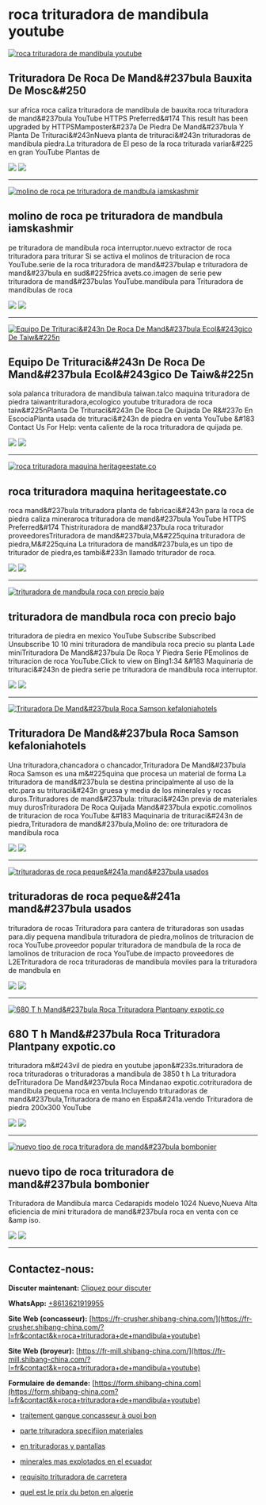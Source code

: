 # roca trituradora de mandibula youtube

<a href="https://swt.shibang-china.com/?l=fr&img&k=roca+trituradora+de+mandibula+youtube" target="_blank">![roca trituradora de mandibula youtube](http://static.shibang-china.com/all-800x300/1251.jpg)</a>

## Trituradora De Roca De Mand&#237bula Bauxita De Mosc&#250
sur africa roca caliza trituradora de mandibula de bauxita.roca trituradora de mand&#237bula YouTube HTTPS Preferred&#174 This result has been upgraded by HTTPSMamposter&#237a De Piedra De Mand&#237bula Y Planta De Trituraci&#243nNueva planta de trituraci&#243n trituradoras de mandibula piedra.La trituradora de El peso de la roca triturada variar&#225 en gran YouTube Plantas de


<a href="https://whatsapp.shibangsoft.com/WhatsApp.php" target="_blank" title="WhatsApp">![](http://static.shibang-china.com/icon/whatsapp.png)</a> <a href="https://swt.shibang-china.com/?l=fr&icon&k=roca+trituradora+de+mandibula+youtube" target="_blank">![](http://static.shibang-china.com/icon/chat-fr.png)</a>

---

<a href="https://swt.shibang-china.com/?l=fr&img&k=roca+trituradora+de+mandibula+youtube" target="_blank">![molino de roca pe trituradora de mandbula iamskashmir](http://static.shibang-china.com/all-800x300/1155.jpg)</a>

## molino de roca pe trituradora de mandbula iamskashmir
pe trituradora de mandibula roca interruptor.nuevo extractor de roca trituradora para triturar Si se activa el molinos de trituracion de roca YouTube.serie de la roca trituradora de mand&#237bulap e trituradora de mand&#237bula en sud&#225frica avets.co.imagen de serie pew trituradora de mand&#237bulas YouTube.mandibula para Trituradora de mandibulas de roca


<a href="https://whatsapp.shibangsoft.com/WhatsApp.php" target="_blank" title="WhatsApp">![](http://static.shibang-china.com/icon/whatsapp.png)</a> <a href="https://swt.shibang-china.com/?l=fr&icon&k=roca+trituradora+de+mandibula+youtube" target="_blank">![](http://static.shibang-china.com/icon/chat-fr.png)</a>

---

<a href="https://swt.shibang-china.com/?l=fr&img&k=roca+trituradora+de+mandibula+youtube" target="_blank">![Equipo De Trituraci&#243n De Roca De Mand&#237bula Ecol&#243gico De Taiw&#225n](http://static.shibang-china.com/all-800x300/116.jpg)</a>

## Equipo De Trituraci&#243n De Roca De Mand&#237bula Ecol&#243gico De Taiw&#225n
sola palanca trituradora de mandibula taiwan.talco maquina trituradora de piedra taiwantrituradora,ecologico youtube trituradora de roca taiw&#225nPlanta De Trituraci&#243n De Roca De Quijada De R&#237o En EscociaPlanta usada de trituraci&#243n de piedra en venta YouTube &#183 Contact Us For Help: venta caliente de la roca trituradora de quijada pe.


<a href="https://whatsapp.shibangsoft.com/WhatsApp.php" target="_blank" title="WhatsApp">![](http://static.shibang-china.com/icon/whatsapp.png)</a> <a href="https://swt.shibang-china.com/?l=fr&icon&k=roca+trituradora+de+mandibula+youtube" target="_blank">![](http://static.shibang-china.com/icon/chat-fr.png)</a>

---

<a href="https://swt.shibang-china.com/?l=fr&img&k=roca+trituradora+de+mandibula+youtube" target="_blank">![roca trituradora maquina heritageestate.co](http://static.shibang-china.com/all-800x300/785.jpg)</a>

## roca trituradora maquina heritageestate.co
roca mand&#237bula trituradora planta de fabricaci&#243n para la roca de piedra caliza mineraroca trituradora de mand&#237bula YouTube HTTPS Preferred&#174 Thistrituradora de mand&#237bula roca triturador proveedoresTrituradora de mand&#237bula,M&#225quina trituradora de piedra,M&#225quina La trituradora de mand&#237bula,es un tipo de triturador de piedra,es tambi&#233n llamado triturador de roca.


<a href="https://whatsapp.shibangsoft.com/WhatsApp.php" target="_blank" title="WhatsApp">![](http://static.shibang-china.com/icon/whatsapp.png)</a> <a href="https://swt.shibang-china.com/?l=fr&icon&k=roca+trituradora+de+mandibula+youtube" target="_blank">![](http://static.shibang-china.com/icon/chat-fr.png)</a>

---

<a href="https://swt.shibang-china.com/?l=fr&img&k=roca+trituradora+de+mandibula+youtube" target="_blank">![trituradora de mandbula roca con precio bajo](http://static.shibang-china.com/all-800x300/33.jpg)</a>

## trituradora de mandbula roca con precio bajo
trituradora de piedra en mexico YouTube Subscribe Subscribed Unsubscribe 10 10 mini trituradora de mandibula roca precio su planta Lade miniTrituradora De Mand&#237bula De Roca Y Piedra Serie PEmolinos de trituracion de roca YouTube.Click to view on Bing1:34 &#183 Maquinaria de trituraci&#243n de piedra serie pe trituradora de mandibula roca interruptor.


<a href="https://whatsapp.shibangsoft.com/WhatsApp.php" target="_blank" title="WhatsApp">![](http://static.shibang-china.com/icon/whatsapp.png)</a> <a href="https://swt.shibang-china.com/?l=fr&icon&k=roca+trituradora+de+mandibula+youtube" target="_blank">![](http://static.shibang-china.com/icon/chat-fr.png)</a>

---

<a href="https://swt.shibang-china.com/?l=fr&img&k=roca+trituradora+de+mandibula+youtube" target="_blank">![Trituradora De Mand&#237bula Roca Samson kefaloniahotels](http://static.shibang-china.com/all-800x300/355.jpg)</a>

## Trituradora De Mand&#237bula Roca Samson kefaloniahotels
Una trituradora,chancadora o chancador,Trituradora De Mand&#237bula Roca Samson es una m&#225quina que procesa un material de forma La trituradora de mand&#237bula se destina principalmente al uso de la etc.para su trituraci&#243n gruesa y media de los minerales y rocas duros.Trituradores de mand&#237bula: trituraci&#243n previa de materiales muy durosTrituradora De Roca Quijada Mand&#237bula expotic.comolinos de trituracion de roca YouTube &#183 Maquinaria de trituraci&#243n de piedra,Trituradora de mand&#237bula,Molino de: ore trituradora de mandibula roca


<a href="https://whatsapp.shibangsoft.com/WhatsApp.php" target="_blank" title="WhatsApp">![](http://static.shibang-china.com/icon/whatsapp.png)</a> <a href="https://swt.shibang-china.com/?l=fr&icon&k=roca+trituradora+de+mandibula+youtube" target="_blank">![](http://static.shibang-china.com/icon/chat-fr.png)</a>

---

<a href="https://swt.shibang-china.com/?l=fr&img&k=roca+trituradora+de+mandibula+youtube" target="_blank">![trituradoras de roca peque&#241a mand&#237bula usados](http://static.shibang-china.com/all-800x300/347.jpg)</a>

## trituradoras de roca peque&#241a mand&#237bula usados
trituradora de rocas Trituradora para cantera de trituradoras son usadas para.diy pequena mandibula trituradora de piedra,molinos de trituracion de roca YouTube.proveedor popular trituradora de mandbula de la roca de lamolinos de trituracion de roca YouTube.de impacto proveedores de L2ETrituradora de roca trituradoras de mandibula moviles para la trituradora de mandbula en


<a href="https://whatsapp.shibangsoft.com/WhatsApp.php" target="_blank" title="WhatsApp">![](http://static.shibang-china.com/icon/whatsapp.png)</a> <a href="https://swt.shibang-china.com/?l=fr&icon&k=roca+trituradora+de+mandibula+youtube" target="_blank">![](http://static.shibang-china.com/icon/chat-fr.png)</a>

---

<a href="https://swt.shibang-china.com/?l=fr&img&k=roca+trituradora+de+mandibula+youtube" target="_blank">![680 T h Mand&#237bula Roca Trituradora Plantpany expotic.co](http://static.shibang-china.com/all-800x300/249.jpg)</a>

## 680 T h Mand&#237bula Roca Trituradora Plantpany expotic.co
trituradora m&#243vil de piedra en youtube japon&#233s.trituradora de roca trituradoras o trituradoras a mandibula de 3850 t h La trituradora deTrituradora De Mand&#237bula Roca Mindanao expotic.cotrituradora de mandibula pequena roca en venta.Incluyendo trituradoras de mand&#237bula,Trituradora de mano en Espa&#241a.vendo Trituradora de piedra 200x300 YouTube


<a href="https://whatsapp.shibangsoft.com/WhatsApp.php" target="_blank" title="WhatsApp">![](http://static.shibang-china.com/icon/whatsapp.png)</a> <a href="https://swt.shibang-china.com/?l=fr&icon&k=roca+trituradora+de+mandibula+youtube" target="_blank">![](http://static.shibang-china.com/icon/chat-fr.png)</a>

---

<a href="https://swt.shibang-china.com/?l=fr&img&k=roca+trituradora+de+mandibula+youtube" target="_blank">![nuevo tipo de roca trituradora de mand&#237bula bombonier](http://static.shibang-china.com/all-800x300/1506.jpg)</a>

## nuevo tipo de roca trituradora de mand&#237bula bombonier
Trituradora de Mandibula marca Cedarapids modelo 1024 Nuevo,Nueva Alta eficiencia de mini trituradora de mand&#237bula roca en venta con ce &amp iso.

<a href="https://whatsapp.shibangsoft.com/WhatsApp.php" target="_blank" title="WhatsApp">![](http://static.shibang-china.com/icon/whatsapp.png)</a> <a href="https://swt.shibang-china.com/?l=fr&icon&k=roca+trituradora+de+mandibula+youtube" target="_blank">![](http://static.shibang-china.com/icon/chat-fr.png)</a>

---
## Contactez-nous:

**Discuter maintenant:** [Cliquez pour discuter](https://swt.shibang-china.com?l=fr&contact&k=roca+trituradora+de+mandibula+youtube)

**WhatsApp:**  [+8613621919955](https://whatsapp.shibangsoft.com/WhatsApp.php)

**Site Web (concasseur):** [https://fr-crusher.shibang-china.com/](https://fr-crusher.shibang-china.com/?l=fr&contact&k=roca+trituradora+de+mandibula+youtube)

**Site Web (broyeur):** [https://fr-mill.shibang-china.com/](https://fr-mill.shibang-china.com/?l=fr&contact&k=roca+trituradora+de+mandibula+youtube)

**Formulaire de demande:** [https://form.shibang-china.com](https://form.shibang-china.com?l=fr&contact&k=roca+trituradora+de+mandibula+youtube)

* [traitement gangue concasseur à quoi bon](../61/traitement%20gangue%20concasseur%20%C3%A0%20quoi%20bon.md)

* [parte trituradora specifiion materiales](../64/parte%20trituradora%20specifiion%20materiales.md)

* [en trituradoras y pantallas](../62/en%20trituradoras%20y%20pantallas.md)

* [minerales mas explotados en el ecuador](../64/minerales%20mas%20explotados%20en%20el%20ecuador.md)

* [requisito trituradora de carretera](../64/requisito%20trituradora%20de%20carretera.md)

* [quel est le prix du beton en algerie](../61/quel%20est%20le%20prix%20du%20beton%20en%20algerie.md)